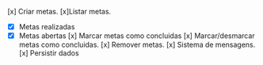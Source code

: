 [x] Criar metas.
[x]Listar metas.
  - [x] Metas realizadas
  - [x] Metas abertas
[x] Marcar metas como concluidas
[x] Marcar/desmarcar metas como concluidas.
[x] Remover metas.
[x] Sistema de mensagens.
[x] Persistir dados